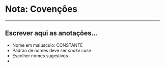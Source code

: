 # Nota: Covenções

---

## Escrever aqui as anotações…

- Nome em maiúsculo: CONSTANTE
- Padrão de nomes deve ser *snake case*
- Escolher nomes sugestivos
-